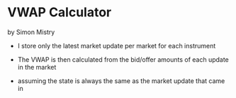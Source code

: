 VWAP Calculator
==========================================================
by Simon Mistry
* I store only the latest market update per market for each instrument

* The VWAP is then calculated from the bid/offer amounts of each update in the market

* assuming the state is always the same as the market update that came in